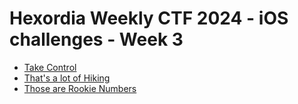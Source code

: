 # Hexordia Weekly CTF 2024 - iOS challenges - Week 3

- [Take Control](Take-Control)
- [That's a lot of Hiking](Thats-a-lot-of-Hiking)
- [Those are Rookie Numbers](Those-are-Rookie-Numbers)
